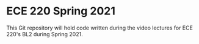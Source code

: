 # ECE 220 Spring 2021

This Git repository will hold code written during the video lectures for ECE 220's BL2 during Spring 2021.

